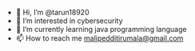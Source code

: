 - 👋 Hi, I’m @tarun18920
- 👀 I’m interested in cybersecurity 
- 🌱 I’m currently learning java programming language 
- 📫 How to reach me 
    malipedditirumala@gmail.com

<!---
tarun18920/tarun18920 is a ✨ special ✨ repository because its `README.md` (this file) appears on your GitHub profile.
You can click the Preview link to take a look at your changes.
--->
